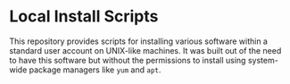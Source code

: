 # Local Install Scripts

This repository provides scripts for installing various software within a standard user account on UNIX-like machines. It was built out of the need to have this software but without the permissions to install using system-wide package managers like `yum` and `apt`.
